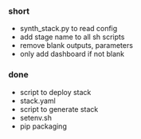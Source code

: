 ### short

- synth_stack.py to read config
- add stage name to all sh scripts
- remove blank outputs, parameters
- only add dashboard if not blank

### done

- script to deploy stack
- stack.yaml
- script to generate stack
- setenv.sh
- pip packaging
